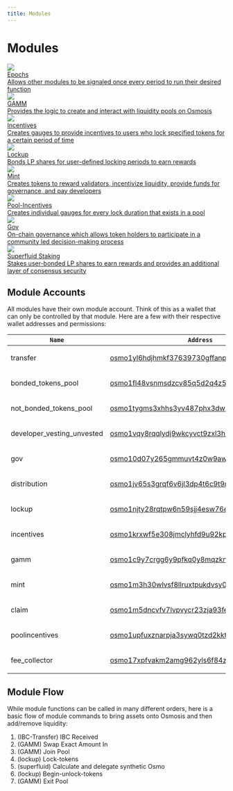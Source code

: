```yaml
---
title: Modules
---
```


# Modules

<div class="cards twoColumn">
  <a href="spec-epochs.html" class="card">
    <img src="/img/time.svg" class="filter-icon" />
    <div class="title">
      Epochs
    </div>
    <div class="text">
      Allows other modules to be signaled once every period to run their desired function
    </div>
  </a>


  <a href="spec-gamm.html" class="card">
    <img src="/img/handshake.svg" class="filter-icon" />
    <div class="title">
      GAMM
    </div>
    <div class="text">
      Provides the logic to create and interact with liquidity pools on Osmosis
    </div>
  </a>


  <a href="spec-incentives.html" class="card">
    <img src="/img/incentives.svg" class="filter-icon" />
    <div class="title">
      Incentives
    </div>
    <div class="text">
      Creates gauges to provide incentives to users who lock specified tokens for a certain period of time
    </div>
  </a>


  <a href="spec-lockup.html" class="card">
    <img src="/img/lock-bold.svg" class="filter-icon" />
    <div class="title">
      Lockup
    </div>
    <div class="text">
      Bonds LP shares for user-defined locking periods to earn rewards
    </div>
  </a>


  <a href="spec-mint.html" class="card">
    <img src="/img/mint.svg" class="filter-icon" />
    <div class="title">
      Mint
    </div>
    <div class="text">
      Creates tokens to reward validators, incentivize liquidity, provide funds for governance, and pay developers
    </div>
  </a>


  <a href="spec-pool-incentives.html" class="card">
    <img src="/img/pool.svg" class="filter-icon" />
    <div class="title">
      Pool-Incentives
    </div>
    <div class="text">
      Creates individual gauges for every lock duration that exists in a pool
    </div>
  </a>


  <a href="spec-gov.html" class="card">
    <img src="/img/gov.svg" class="filter-icon" />
    <div class="title">
      Gov
    </div>
    <div class="text">
      On-chain governance which allows token holders to participate in a community led decision-making process
    </div>
  </a>

  <a href="spec-superfluid.html" class="card">
    <img src="/img/superfluid.svg" class="filter-icon" />
    <div class="title">
      Superfluid Staking
    </div>
    <div class="text">
      Stakes user-bonded LP shares to earn rewards and provides an additional layer of consensus security
    </div>
  </a>

 </div>
 


## Module Accounts

All modules have their own module account. Think of this as a wallet that can only be controlled by that module. Here are a few with their respective wallet addresses and permissions:

<table><thead><tr>
<th><code>Name</code></th>
<th><code>Address</code></th>
<th><code>Permissions</code></th></tr></thead> <tbody>
<tr><td>transfer</td>
<td>

[osmo1yl6hdjhmkf37639730gffanpzndzdpmhxy9ep3](https://www.mintscan.io/osmosis/account/osmo1yl6hdjhmkf37639730gffanpzndzdpmhxy9ep3)

</td>
<td>minter, burner</td></tr>
<tr><td>bonded_tokens_pool</td>
<td>

[osmo1fl48vsnmsdzcv85q5d2q4z5ajdha8yu3aq6l09](https://www.mintscan.io/osmosis/account/osmo1fl48vsnmsdzcv85q5d2q4z5ajdha8yu3aq6l09)

</td>
<td>burner, staking</td></tr>

<tr><td>not_bonded_tokens_pool</td>
<td>

[osmo1tygms3xhhs3yv487phx3dw4a95jn7t7lfqxwe3](https://www.mintscan.io/osmosis/account/osmo1tygms3xhhs3yv487phx3dw4a95jn7t7lfqxwe3)

</td>
<td>burner, staking</td></tr>

<tr><td>developer_vesting_unvested</td>
<td>

[osmo1vqy8rqqlydj9wkcyvct9zxl3hc4eqgu3d7hd9k](https://www.mintscan.io/osmosis/account/osmo1vqy8rqqlydj9wkcyvct9zxl3hc4eqgu3d7hd9k)

</td>
<td>minter</td></tr>
<tr><td>gov</td>
<td>

[osmo10d07y265gmmuvt4z0w9aw880jnsr700jjeq4qp](https://www.mintscan.io/osmosis/account/osmo10d07y265gmmuvt4z0w9aw880jnsr700jjeq4qp)

</td>
<td>burner</td></tr>
<tr><td>distribution</td>
<td>

[osmo1jv65s3grqf6v6jl3dp4t6c9t9rk99cd80yhvld](https://www.mintscan.io/osmosis/account/osmo1jv65s3grqf6v6jl3dp4t6c9t9rk99cd80yhvld)

</td>
<td>none</td></tr>
<tr><td>lockup</td>
<td>

[osmo1njty28rqtpw6n59sjj4esw76enp4mg6g7cwrhc](https://www.mintscan.io/osmosis/account/osmo1njty28rqtpw6n59sjj4esw76enp4mg6g7cwrhc)

</td>
<td>minter, burner</td></tr>
<tr><td>incentives</td>
<td>

[osmo1krxwf5e308jmclyhfd9u92kp369l083wequge6](https://www.mintscan.io/osmosis/account/osmo1krxwf5e308jmclyhfd9u92kp369l083wequge6)

</td>
<td>minter, burner</td></tr>
<tr><td>gamm</td>
<td>

[osmo1c9y7crgg6y9pfkq0y8mqzknqz84c3etr0kpcvj](https://www.mintscan.io/osmosis/account/osmo1c9y7crgg6y9pfkq0y8mqzknqz84c3etr0kpcvj)

</td>
<td>minter, burner</td></tr>
<tr><td>mint</td>
<td>

[osmo1m3h30wlvsf8llruxtpukdvsy0km2kum8q25g3j](https://www.mintscan.io/osmosis/account/osmo1m3h30wlvsf8llruxtpukdvsy0km2kum8q25g3j)

</td>
<td>minter, burner</td></tr>
<tr><td>claim</td>
<td>

[osmo1m5dncvfv7lvpvycr23zja93fecun2kcv226glq](https://www.mintscan.io/osmosis/account/osmo1m5dncvfv7lvpvycr23zja93fecun2kcv226glq)

</td>
<td>minter</td></tr>
<tr><td>poolincentives</td>
<td>

[osmo1upfuxznarpja3sywq0tzd2kktg9wv8mcc0rlm9](https://www.mintscan.io/osmosis/account/osmo1upfuxznarpja3sywq0tzd2kktg9wv8mcc0rlm9)

</td>
<td>none</td></tr>
<tr><td>fee_collector</td>
<td>

[osmo17xpfvakm2amg962yls6f84z3kell8c5lczssa0](https://www.mintscan.io/osmosis/account/osmo17xpfvakm2amg962yls6f84z3kell8c5lczssa0)

</td>
<td>none</td></tr>

</tbody></table>

## Module Flow

While module functions can be called in many different orders, here is a basic flow of module commands to bring assets onto Osmosis and then add/remove liquidity:

1. (IBC-Transfer) IBC Received
2. (GAMM) Swap Exact Amount In
3. (GAMM) Join Pool
4. (lockup) Lock-tokens
5. (superfluid) Calculate and delegate synthetic Osmo
6. (lockup) Begin-unlock-tokens
7. (GAMM) Exit Pool
